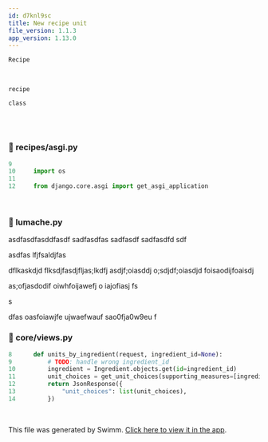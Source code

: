 ```yaml
---
id: d7knl9sc
title: New recipe unit
file_version: 1.1.3
app_version: 1.13.0
---
```


`Recipe`<swm-token data-swm-token=":core/models.py:58:2:2:`class Recipe(models.Model):`"/>

<br/>

`recipe`<swm-token data-swm-token=":core/models.py:81:7:7:`        unique_together = (&quot;recipe&quot;, &quot;ingredient&quot;,)`"/>

`class`<swm-token data-swm-token=":core/models.py:27:1:1:`    class Meta:`"/>

<br/>

<br/>


<!-- NOTE-swimm-snippet: the lines below link your snippet to Swimm -->
### 📄 recipes/asgi.py
```python
9      
10     import os
11     
12     from django.core.asgi import get_asgi_application
```

<br/>

### 📄 lumache.py

asdfasdfasddfasdf sadfasdfas sadfasdf sadfasdfd sdf

asdfas lfjfsaldjfas

dflkaskdjd flksdjfasdjfljas;lkdfj asdjf;oiasddj o;sdjdf;oiasdjd foisaodijfoaisdj

as;ofjasdodif oiwhfoijawefj o iajofiasj fs

s

dfas oasfoiawjfe ujwaefwauf sao0fja0w9eu f
<!-- NOTE-swimm-snippet: the lines below link your snippet to Swimm -->
### 📄 core/views.py
```python
8      def units_by_ingredient(request, ingredient_id=None):
9          # TODO: handle wrong ingredient_id
10         ingredient = Ingredient.objects.get(id=ingredient_id)
11         unit_choices = get_unit_choices(supporting_measures=[ingredient.measure_obj])
12         return JsonResponse({
13             "unit_choices": list(unit_choices),
14         })
```

<br/>

This file was generated by Swimm. [Click here to view it in the app](https://app.swimm.io/repos/Z2l0aHViJTNBJTNBcmVjaXBlcyUzQSUzQWFudWppc20=/docs/d7knl9sc).
